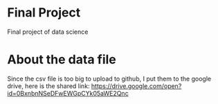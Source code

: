 # Final Project
Final project of data science

# About the data file

Since the csv file is too big to upload to github, I put them to the google drive, here is the shared link:
https://drive.google.com/open?id=0BxnbnNSeDFwEWGpCYk05aWE2Qnc



